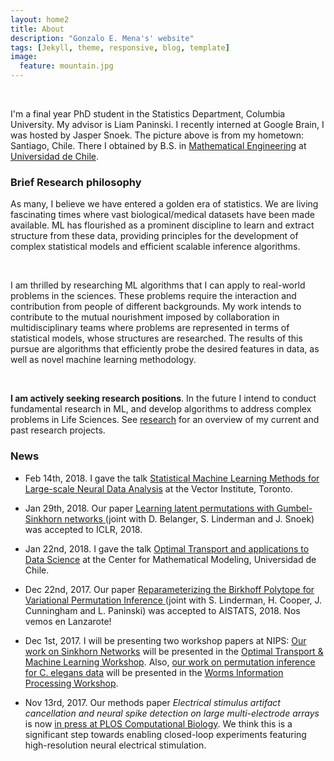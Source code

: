 ```yaml
---
layout: home2
title: About
description: "Gonzalo E. Mena's' website"
tags: [Jekyll, theme, responsive, blog, template]
image:
  feature: mountain.jpg
---
```

<br>

I'm a final year PhD student in the Statistics Department, Columbia University. My advisor is Liam Paninski. I recently interned at Google Brain, I was hosted by Jasper Snoek. 
The picture above is from my hometown: Santiago, Chile. There I obtained by B.S. in [Mathematical Engineering](http://www.dim.uchile.cl/) at [Universidad de Chile](http://www.uchile.cl).


### Brief Research philosophy
As many, I believe we have entered a golden era of statistics. We are living fascinating times where vast biological/medical datasets have been made available. ML has flourished as a prominent discipline to learn and extract structure from these data, providing principles for the development of complex statistical models and efficient scalable inference algorithms. 

<br>

I am thrilled by researching ML algorithms that I can apply to real-world problems in the sciences. These problems require the interaction and contribution from people of different backgrounds. My work intends to contribute to the mutual nourishment imposed by collaboration in multidisciplinary teams where problems are represented in terms of statistical models, whose structures are researched. The results of this pursue are algorithms that efficiently probe the desired features in data, as well as novel machine learning methodology.

<br>

**I am actively seeking research positions**. In the future I intend to conduct fundamental research in ML, and develop algorithms to address complex problems in Life Sciences. See [research](http://gomena.github.io/research) for an overview of my current and past research projects.

### News

* Feb 14th, 2018. I gave the talk [Statistical Machine Learning Methods for
                                   Large-scale Neural Data Analysis](http://www.stat.columbia.edu/~gonzalo/pubs/talks/MLNeuroscience.pdf) at the Vector Institute, Toronto.

* Jan 29th, 2018. Our paper [Learning latent permutations with Gumbel-Sinkhorn networks 
                             ](https://arxiv.org/abs/1802.08665) (joint with D. Belanger, S. Linderman and J. Snoek) was accepted to ICLR, 2018.

* Jan 22nd, 2018. I gave the talk [Optimal Transport and applications to Data Science](http://www.stat.columbia.edu/~gonzalo/pubs/talks/OTTalk.pdf) at the Center for Mathematical Modeling, Universidad de Chile.
                                                                                       
* Dec 22nd, 2017. Our paper [Reparameterizing the Birkhoff Polytope for Variational Permutation Inference
](https://arxiv.org/abs/1710.09508) (joint with S. Linderman, H. Cooper, J. Cunningham and L. Paninski) was accepted to AISTATS, 2018. Nos vemos en Lanzarote!
* Dec 1st, 2017. I will be presenting two workshop papers at NIPS: [Our work on Sinkhorn Networks](http://www.stat.columbia.edu/~gonzalo/pubs/SinkhornOT.pdf) will be presented in the [Optimal Transport & Machine Learning Workshop](http://otml17.marcocuturi.net/). Also, [our work on permutation inference for C. elegans data](http://www.stat.columbia.edu/~gonzalo/pubs/PermutationWorms.pdf) will be presented in the [Worms Information Processing Workshop](https://sites.google.com/site/wwnip2017/).
* Nov 13rd, 2017. Our methods paper *Electrical stimulus artifact cancellation and neural spike detection on large multi-electrode arrays* is  now [in press at PLOS Computational Biology](http://journals.plos.org/ploscompbiol/article?id=10.1371/journal.pcbi.1005842). We think this is a significant step towards enabling closed-loop experiments featuring high-resolution neural electrical stimulation.




